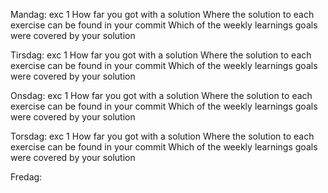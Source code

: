 Mandag:
exc 1
How far you got with a solution
Where the solution to each exercise can be found in your commit
Which of the weekly learnings goals were covered by your solution

Tirsdag:
exc 1
How far you got with a solution
Where the solution to each exercise can be found in your commit
Which of the weekly learnings goals were covered by your solution

Onsdag:
exc 1
How far you got with a solution
Where the solution to each exercise can be found in your commit
Which of the weekly learnings goals were covered by your solution

Torsdag:
exc 1
How far you got with a solution
Where the solution to each exercise can be found in your commit
Which of the weekly learnings goals were covered by your solution

Fredag: